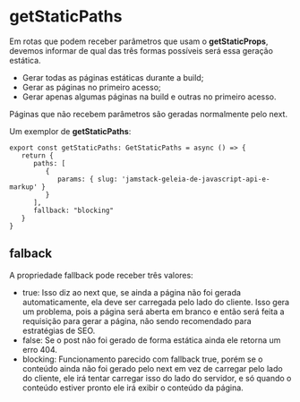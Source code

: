 # getStaticPaths

Em rotas que podem receber parâmetros que usam o **getStaticProps**, devemos informar de qual das três formas possíveis será essa geração estática.

* Gerar todas as páginas estáticas durante a build;
* Gerar as páginas no primeiro acesso;
* Gerar apenas algumas páginas na build e outras no primeiro acesso.

Páginas que não recebem parâmetros são geradas normalmente pelo next.

Um exemplor de **getStaticPaths**:
```
export const getStaticPaths: GetStaticPaths = async () => {
   return {
      paths: [
         {
            params: { slug: 'jamstack-geleia-de-javascript-api-e-markup' }
         }
      ],
      fallback: "blocking"
   }
}
```
## falback
A propriedade fallback pode receber três valores:
* true: 
   Isso diz ao next que, se ainda a página não foi gerada automaticamente, ela deve ser carregada pelo lado do cliente. Isso gera um problema, pois a página será aberta em branco e então será feita a requisição para gerar a página, não sendo recomendado para estratégias de SEO.
* false:
   Se o post não foi gerado de forma estática ainda ele retorna um erro 404.
* blocking:
   Funcionamento parecido com fallback true, porém se o conteúdo ainda não foi gerado pelo next em vez de carregar pelo lado do cliente, ele irá tentar carregar isso do lado do servidor, e só quando o conteúdo estiver pronto ele irá exibir o conteúdo da página.
